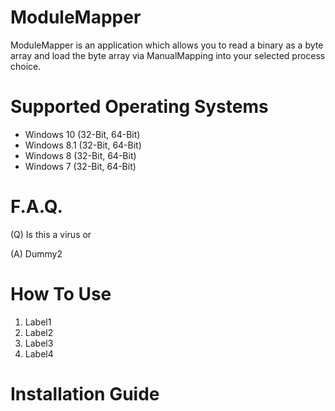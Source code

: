 # ModuleMapper

ModuleMapper is an application which allows you to read a binary as a byte array and load the byte array via ManualMapping into your selected process choice.

# Supported Operating Systems

- Windows 10 (32-Bit, 64-Bit)
- Windows 8.1 (32-Bit, 64-Bit)
- Windows 8 (32-Bit, 64-Bit)
- Windows 7 (32-Bit, 64-Bit)

# F.A.Q.

(Q) Is this a virus or 

(A) Dummy2

# How To Use

1) Label1
2) Label2
3) Label3
4) Label4

# Installation Guide

